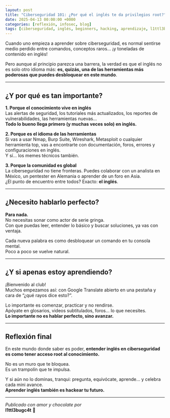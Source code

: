 ```yaml
---
layout: post
title: "Ciberseguridad 101: ¿Por qué el inglés te da privilegios root?"
date: 2025-04-13 00:00:00 +0000
categories: [reflexión, infosec, blog]
tags: [ciberseguridad, inglés, beginners, hacking, aprendizaje, l1ttl3bugc4t]
---
```


Cuando uno empieza a aprender sobre ciberseguridad, es normal sentirse medio perdido entre comandos, conceptos raros… ¡y toneladas de contenido en inglés!

Pero aunque al principio parezca una barrera, la verdad es que el inglés no es solo otro idioma más: **es, quizás, una de las herramientas más poderosas que puedes desbloquear en este mundo**.

---

## ¿Y por qué es tan importante?

**1. Porque el conocimiento vive en inglés**  
Las alertas de seguridad, los tutoriales más actualizados, los reportes de vulnerabilidades, las herramientas nuevas...  
**Todo lo bueno llega primero (y muchas veces solo) en inglés.**

**2. Porque es el idioma de las herramientas**  
Si vas a usar Nmap, Burp Suite, Wireshark, Metasploit o cualquier herramienta top, vas a encontrarte con documentación, foros, errores y configuraciones en inglés.  
Y sí... los memes técnicos también. 

**3. Porque la comunidad es global**  
La ciberseguridad no tiene fronteras. Puedes colaborar con un analista en México, un pentester en Alemania o aprender de un foro en Asia.  
¿El punto de encuentro entre todos? Exacto: **el inglés**.

---

## ¿Necesito hablarlo perfecto?

**Para nada.**  
No necesitas sonar como actor de serie gringa.  
Con que puedas leer, entender lo básico y buscar soluciones, ya vas con ventaja.

Cada nueva palabra es como desbloquear un comando en tu consola mental.  
Poco a poco se vuelve natural.

---

## ¿Y si apenas estoy aprendiendo?

¡Bienvenido al club!  
Muchos empezamos así: con Google Translate abierto en una pestaña y cara de “¿qué rayos dice esto?”.

Lo importante es comenzar, practicar y no rendirse.  
Apóyate en glosarios, videos subtitulados, foros... lo que necesites.  
**Lo importante no es hablar perfecto, sino avanzar.**

---

## Reflexión final

En este mundo donde saber es poder, **entender inglés en ciberseguridad es como tener acceso root al conocimiento.**

No es un muro que te bloquea.  
Es un trampolín que te impulsa.

Y si aún no lo dominas, tranqui: pregunta, equivócate, aprende… y celebra cada mini avance.  
**Aprender inglés también es hackear tu futuro.**

---

*Publicado con amor y chocolate por*  
**l1ttl3bugc4t** 🐾
